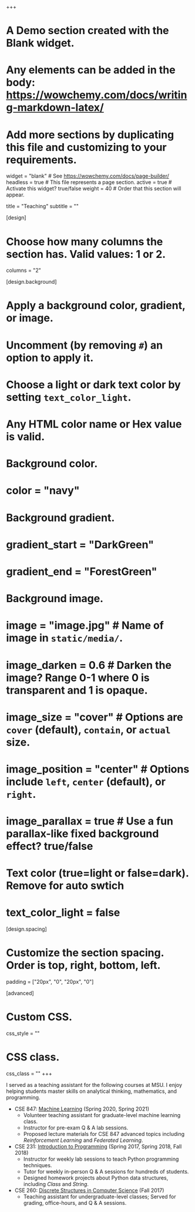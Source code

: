 +++
# A Demo section created with the Blank widget.
# Any elements can be added in the body: https://wowchemy.com/docs/writing-markdown-latex/
# Add more sections by duplicating this file and customizing to your requirements.

widget = "blank"  # See https://wowchemy.com/docs/page-builder/
headless = true  # This file represents a page section.
active = true  # Activate this widget? true/false
weight = 40  # Order that this section will appear.

title = "Teaching"
subtitle = ""

[design]
  # Choose how many columns the section has. Valid values: 1 or 2.
  columns = "2"

[design.background]
  # Apply a background color, gradient, or image.
  #   Uncomment (by removing `#`) an option to apply it.
  #   Choose a light or dark text color by setting `text_color_light`.
  #   Any HTML color name or Hex value is valid.

  # Background color.
  # color = "navy"
  
  # Background gradient.
  # gradient_start = "DarkGreen"
  # gradient_end = "ForestGreen"
  
  # Background image.
  # image = "image.jpg"  # Name of image in `static/media/`.
  # image_darken = 0.6  # Darken the image? Range 0-1 where 0 is transparent and 1 is opaque.
  # image_size = "cover"  #  Options are `cover` (default), `contain`, or `actual` size.
  # image_position = "center"  # Options include `left`, `center` (default), or `right`.
  # image_parallax = true  # Use a fun parallax-like fixed background effect? true/false
  
  # Text color (true=light or false=dark). Remove for auto swtich
  # text_color_light = false

[design.spacing]
  # Customize the section spacing. Order is top, right, bottom, left.
  padding = ["20px", "0", "20px", "0"]

[advanced]
 # Custom CSS. 
 css_style = ""
 
 # CSS class.
 css_class = ""
+++
<!-- 
### Internship

* Research Intern with Dr. [Lingjuan Lyu](https://sites.google.com/view/lingjuan-lyu/home), Sony AI, 2022 -->

I served as a teaching assistant for the following courses at MSU. I enjoy helping students master skills on analytical thinking, mathematics, and programming.

<!-- Department of Computer Science and Engineering, Michigan State University -->
- CSE 847: [Machine Learning](https://msu-ml.github.io/) (Spring 2020, Spring 2021)
  - Volunteer teaching assistant for graduate-level machine learning class.
  - Instructor for pre-exam Q $\&$ A lab sessions.
  - Proposed lecture materials for CSE 847 advanced topics including *Reinforcement Learning* and *Federated Learning*.
- CSE 231: [Introduction to Programming](https://www.cse.msu.edu/~cse231/) (Spring 2017, Spring 2018, Fall 2018)
  - Instructor for weekly lab sessions to teach Python programming techniques.
  - Tutor for weekly in-person Q $\&$ A sessions for hundreds of students.
  - Designed homework projects about Python data structures, including *Class* and *String*.  
- CSE 260: [Discrete Structures in Computer Science](https://www.cse.msu.edu/~cse260/) (Fall 2017)
  - Teaching assistant for undergraduate-level classes; Served for grading, office-hours, and Q & A sessions.


